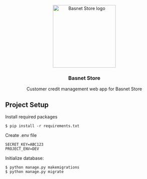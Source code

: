 <p align="center">
    <img src="https://github.com/iamaakashbasnet/basnet-store/assets/136826895/bbc79333-304e-421d-aa0f-70414c51efad" alt="Basnet Store logo" width="200" />
</p>
<h3 align="center">Basnet Store</h3>
<p align="center">Customer credit management web app for Basnet Store</p>

## Project Setup

Install required packages

```
$ pip install -r requirements.txt
```

Create .env file
```
SECRET_KEY=ABC123
PROJECT_ENV=DEV
```

Initialize database:

```
$ python manage.py makemigrations
$ python manage.py migrate
```
